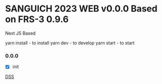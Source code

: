 # SANGUICH 2023 WEB v0.0.0 Based on FRS-3 0.9.6

Next JS Based

yarn install - to install
yarn dev - to develop
yarn start - to start

### 0.0.0
- [x] init

[DSS](https://deepsleepstudio.com)
